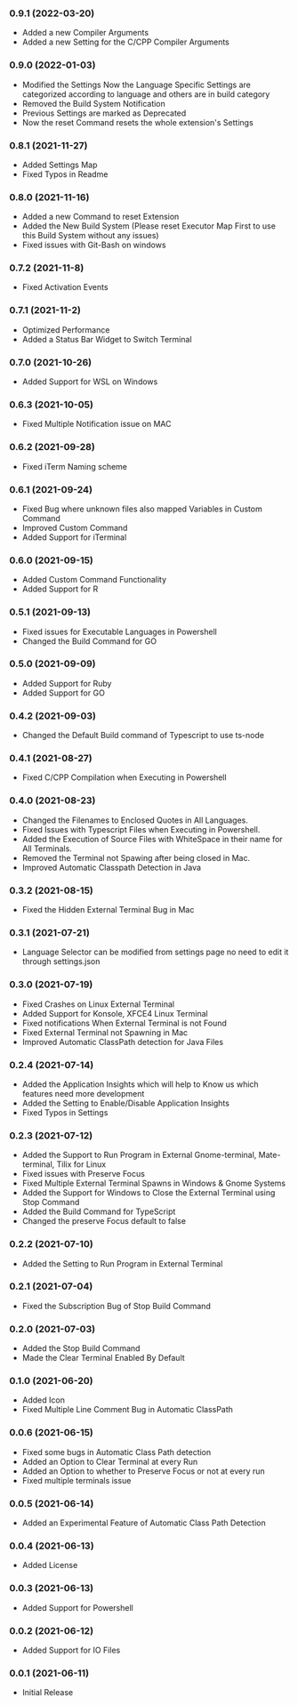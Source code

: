 ### 0.9.1 (2022-03-20)
* Added a new Compiler Arguments
* Added a new Setting for the C/CPP Compiler Arguments

### 0.9.0 (2022-01-03)
* Modified the Settings Now the Language Specific Settings are categorized according to language and others are in build category
* Removed the Build System Notification
* Previous Settings are marked as Deprecated
* Now the reset Command resets the whole extension's Settings

### 0.8.1 (2021-11-27)
* Added Settings Map
* Fixed Typos in Readme

### 0.8.0 (2021-11-16)
* Added a new Command to reset Extension
* Added the New Build System (Please reset Executor Map First to use this Build System without any issues)
* Fixed issues with Git-Bash on windows

### 0.7.2 (2021-11-8)
* Fixed Activation Events

### 0.7.1 (2021-11-2)
* Optimized Performance
* Added a Status Bar Widget to Switch Terminal

### 0.7.0 (2021-10-26)
* Added Support for WSL on Windows

### 0.6.3 (2021-10-05)
* Fixed Multiple Notification issue on MAC

### 0.6.2 (2021-09-28)
* Fixed iTerm Naming scheme

### 0.6.1 (2021-09-24)
* Fixed Bug where unknown files also mapped Variables in Custom Command
* Improved Custom Command
* Added Support for iTerminal

### 0.6.0 (2021-09-15)
* Added Custom Command Functionality
* Added Support for R

### 0.5.1 (2021-09-13)
* Fixed issues for Executable Languages in Powershell
* Changed the Build Command for GO

### 0.5.0 (2021-09-09)
* Added Support for Ruby
* Added Support for GO

### 0.4.2 (2021-09-03)
* Changed the Default Build command of Typescript to use ts-node

### 0.4.1 (2021-08-27)
* Fixed C/CPP Compilation when Executing in Powershell

### 0.4.0 (2021-08-23)
* Changed the Filenames to Enclosed Quotes in All Languages.
* Fixed Issues with Typescript Files when Executing in Powershell.
* Added the Execution of Source Files with WhiteSpace in their name for All Terminals.
* Removed the Terminal not Spawing after being closed in Mac.
* Improved Automatic Classpath Detection in Java

### 0.3.2 (2021-08-15)
* Fixed the Hidden External Terminal Bug in Mac

### 0.3.1 (2021-07-21)
* Language Selector can be modified from settings page no need to edit it through settings.json

### 0.3.0 (2021-07-19)
* Fixed Crashes on Linux External Terminal
* Added Support for Konsole, XFCE4 Linux Terminal
* Fixed notifications When External Terminal is not Found
* Fixed External Terminal not Spawning in Mac
* Improved Automatic ClassPath detection for Java Files

### 0.2.4 (2021-07-14)
* Added the Application Insights which will help to Know us which features need more development
* Added the Setting to Enable/Disable Application Insights
* Fixed Typos in Settings

### 0.2.3 (2021-07-12)
* Added the Support to Run Program in External Gnome-terminal, Mate-terminal, Tilix for Linux 
* Fixed issues with Preserve Focus
* Fixed Multiple External Terminal Spawns in Windows & Gnome Systems
* Added the Support for Windows to Close the External Terminal using Stop Command
* Added the Build Command for TypeScript
* Changed the preserve Focus default to false

### 0.2.2 (2021-07-10)
* Added the Setting to Run Program in External Terminal

### 0.2.1 (2021-07-04)
* Fixed the Subscription Bug of Stop Build Command

### 0.2.0 (2021-07-03)
* Added the Stop Build Command
* Made the Clear Terminal Enabled By Default

### 0.1.0 (2021-06-20)
* Added Icon
* Fixed Multiple Line Comment Bug in Automatic ClassPath

### 0.0.6 (2021-06-15)
* Fixed some bugs in Automatic Class Path detection
* Added an Option to Clear Terminal at every Run
* Added an Option to whether to Preserve Focus or not at every run
* Fixed multiple terminals issue

### 0.0.5 (2021-06-14)
* Added an Experimental Feature of Automatic Class Path Detection

### 0.0.4 (2021-06-13)
* Added License

### 0.0.3 (2021-06-13)
* Added Support for Powershell

### 0.0.2 (2021-06-12)
* Added Support for IO Files

### 0.0.1 (2021-06-11)
* Initial Release